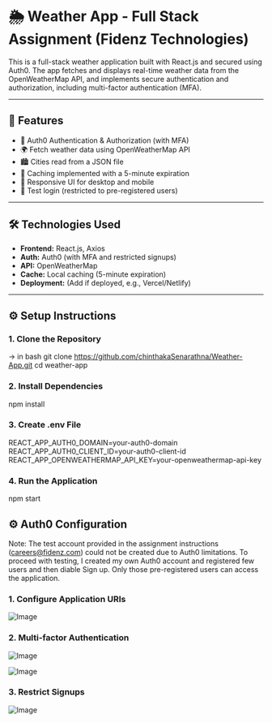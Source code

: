 # 🌦️ Weather App - Full Stack Assignment (Fidenz Technologies)

This is a full-stack weather application built with React.js and secured using Auth0. The app fetches and displays real-time weather data from the OpenWeatherMap API, and implements secure authentication and authorization, including multi-factor authentication (MFA).

---

## 📌 Features

- 🔐 Auth0 Authentication & Authorization (with MFA)
- 🌍 Fetch weather data using OpenWeatherMap API
- 🏙️ Cities read from a JSON file
- 🔄 Caching implemented with a 5-minute expiration
- 📱 Responsive UI for desktop and mobile
- 🧪 Test login (restricted to pre-registered users)

---

## 🛠️ Technologies Used

- **Frontend:** React.js, Axios
- **Auth:** Auth0 (with MFA and restricted signups)
- **API:** OpenWeatherMap
- **Cache:** Local caching (5-minute expiration)
- **Deployment:** (Add if deployed, e.g., Vercel/Netlify)

---

## ⚙️ Setup Instructions

### 1. Clone the Repository

-> in bash
git clone https://github.com/chinthakaSenarathna/Weather-App.git
cd weather-app

### 2. Install Dependencies

npm install

### 3. Create .env File

REACT_APP_AUTH0_DOMAIN=your-auth0-domain
REACT_APP_AUTH0_CLIENT_ID=your-auth0-client-id
REACT_APP_OPENWEATHERMAP_API_KEY=your-openweathermap-api-key

### 4. Run the Application

npm start

## ⚙️ Auth0 Configuration

Note: The test account provided in the assignment instructions (careers@fidenz.com) could not be created due to Auth0 limitations.
To proceed with testing, I created my own Auth0 account and registered few users and then diable Sign up.
Only those pre-registered users can access the application.

### 1. Configure Application URIs

![Image](https://github.com/user-attachments/assets/b81f47a3-4481-456c-91d9-ce7673eedb5d)

### 2. Multi-factor Authentication

![Image](https://github.com/user-attachments/assets/68b3edea-46d9-4212-b6ed-202a1f3fb0a0)

![Image](https://github.com/user-attachments/assets/1031c288-80d2-4c8a-8e37-22a3b52ce49c)

### 3. Restrict Signups

![Image](https://github.com/user-attachments/assets/f653c1b2-2874-4dc3-870e-594ae0871b3d)
